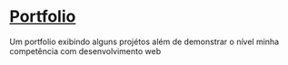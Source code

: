 # [Portfolio](https://typhs.000webhostapp.com/)
Um portfolio exibindo alguns projétos além de demonstrar o nível minha competência com desenvolvimento web
